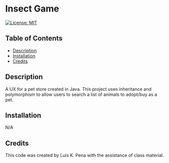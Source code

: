 # Insect Game
[![License: MIT](https://img.shields.io/badge/License-MIT-yellow.svg)](https://opensource.org/licenses/MIT)

## Table of Contents
- [Description](#description)
- [Installation](#installation)
- [Credits](#credits)

## Description
A UX for a pet store created in Java.
This project uses inheritance and 
polymorphism to allow users to search a list
of animals to adopt/buy as a pet.

## Installation
N/A

## Credits
This code was created by Luis K. Pena with the assistance
of class material.
